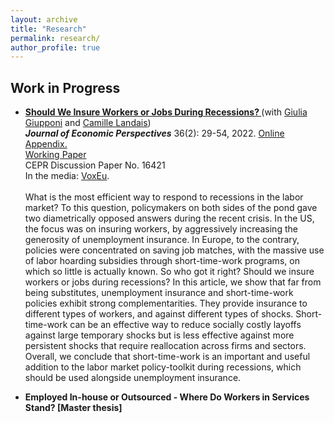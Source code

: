 ```yaml
---
layout: archive
title: "Research"
permalink: research/
author_profile: true
---
```


## Work in Progress

<ul>
<li> <b> <a href="https://www.dropbox.com/s/u418k9rsvk3pyfk/JEP_STW_UI.pdf?dl=0"> Should We Insure Workers or Jobs During Recessions? </a> </b> (with <a href="https://www.giuliagiupponi.com">Giulia Giupponi</a> and <a href="https://econ.lse.ac.uk/staff/clandais/cgi-bin/index.php?langue=eng&choix=default">Camille Landais</a>)
</li> 
<b> <em> Journal of Economic Perspectives</em></b> 36(2): 29-54, 2022. <a href="https://www.dropbox.com/s/6c315g39qo1zh65/JEP_STW_UI_Appendix_220411.pdf?dl=0"> Online Appendix. </a>
  <br />
<a href ="https://www.dropbox.com/s/tvl2mimvx5xcu4i/WP_STW_UI_Paper_Appendix_220204.pdf?dl=0"> Working Paper </a>
 <br />
CEPR Discussion Paper No. 16421   
  <br />
In the media: <a href="https://voxeu.org/article/social-insurance-policies-turbulent-times-short-time-work-versus-unemployment-insurance"> VoxEu</a>.  <br />
 
  <br />
What is the most efficient way to respond to recessions in the labor market? To this question, policymakers on both sides of the pond gave two diametrically opposed answers during the recent crisis. In the US, the focus was on insuring workers, by aggressively increasing the generosity of unemployment insurance. In Europe, to the contrary, policies were concentrated on saving job matches, with the massive use of labor hoarding subsidies through short-time-work programs, on which so little is actually known. So who got it right? Should we insure workers or jobs during recessions? In this article, we show that far from being substitutes, unemployment insurance and short-time-work policies exhibit strong complementarities. They provide insurance to different types of workers, and against different types of shocks. Short-time-work can be an effective way to reduce socially costly layoffs against large temporary shocks but is less effective against more persistent shocks that require reallocation across firms and sectors. Overall, we conclude that short-time-work is an important and useful addition to the labor market policy-toolkit during recessions, which should be used alongside unemployment insurance.

</ul>

<ul>
<li> <b> Employed In-house or Outsourced - Where Do Workers in Services Stand? [Master thesis] </b>
</li> 
 
</ul>
